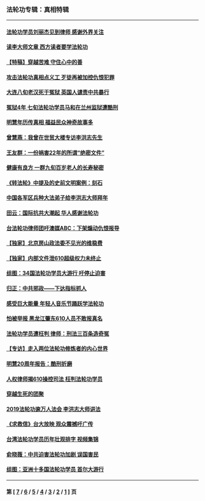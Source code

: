 ### 法轮功专辑：真相特辑
---
#### [法轮功学员刘丽杰见到律师 感谢外界关注](../../pages/nf4389/n13927012.md?02160430) 
#### [读李大师文章 西方读者要学法轮功](../../pages/nf4389/n13925142.md?02160430) 
#### [【特稿】穿越苦难 守住心中的善](../../pages/nf4389/n13784979.md?02160430) 
#### [攻击法轮功真相点义工 歹徒再被加控仇恨犯罪](../../pages/nf4389/n13601019.md?02160430) 
#### [大连八旬老汉死于冤狱 英国人谴责中共暴行](../../pages/nf4389/n13480118.md?02160430) 
#### [冤狱4年 七旬法轮功学员马和在兰州监狱遭酷刑](../../pages/nf4389/n13304688.md?02160430) 
#### [明慧年历传真相 福益民众神奇故事多](../../pages/nf4389/n13294545.md?02160430) 
#### [曾慧燕：我曾在世贸大楼专访李洪志先生](../../pages/nf4389/n12898729.md?02160430) 
#### [王友群：一份祸害22年的所谓“绝密文件”](../../pages/nf4389/n12871750.md?02160430) 
#### [健康有良方 一群九旬百岁老人的长寿秘密](../../pages/nf4389/n12847475.md?02160430) 
#### [《转法轮》中提及的史前文明案例：刻石](../../pages/nf4389/n12758577.md?02160430) 
#### [中国各军区兵种大法弟子给李洪志大师拜年](../../pages/nf4389/n12750047.md?02160430) 
#### [田云：国际抗共大潮起 华人感谢法轮功](../../pages/nf4389/n12357708.md?02160430) 
#### [台法轮功律师团吁澳媒ABC：下架煽动仇恨报导](../../pages/nf4389/n12279917.md?02160430) 
#### [【独家】北京房山政法委不见光的维稳费](../../pages/nf4389/n12031979.md?02160430) 
#### [【独家】内部文件泄610超级权力未终止](../../pages/nf4389/n12023895.md?02160430) 
#### [组图：34国法轮功学员大游行 吁停止迫害](../../pages/nf4389/n11492658.md?02160430) 
#### [归正：中共邪政——下达指标抓人](../../pages/nf4389/n11474770.md?02160430) 
#### [感受巨大能量 年轻人音乐节踊跃学法轮功](../../pages/nf4389/n11441981.md?02160430) 
#### [怕被举报 黑龙江肇东610人员不敢报真名](../../pages/nf4389/n11436499.md?02160430) 
#### [法轮功学员遭枉判 律师：刑法三百条造奇冤](../../pages/nf4389/n11433943.md?02160430) 
#### [【专访】走入两位法轮功修炼者的内心世界](../../pages/nf4389/n11415623.md?02160430) 
#### [明慧20周年报告：酷刑折磨](../../pages/nf4389/n11387954.md?02160430) 
#### [人权律师揭610操控司法 枉判法轮功学员](../../pages/nf4389/n11313370.md?02160430) 
#### [穿越生死的团聚](../../pages/nf4389/n11258922.md?02160430) 
#### [2019法轮功逾万人法会 李洪志大师讲法](../../pages/nf4389/n11265303.md?02160430) 
#### [《求救信》台大放映 观众震撼吁广传](../../pages/nf4389/n10922251.md?02160430) 
#### [台湾法轮功学员历年壮观排字 视频集锦](../../pages/nf4389/n10878789.md?02160430) 
#### [俞晓薇：中共迫害法轮功加剧 误国害民](../../pages/nf4389/n10859260.md?02160430) 
#### [组图：亚洲十多国法轮功学员 首尔大游行](../../pages/nf4389/n10781149.md?02160430) 

---
#### 第 [ [7](./7.md?02160430) / [6](./6.md?02160430) / [5](./5.md?02160430) / [4](./4.md?02160430) / [3](./3.md?02160430) / [2](./2.md?02160430) / [1](./1.md?02160430) ] 页
